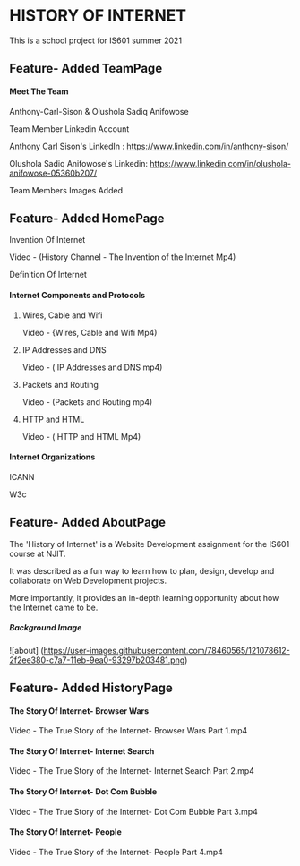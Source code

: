 # HISTORY OF INTERNET
This is a school project for IS601 summer 2021

## Feature- Added TeamPage
#### Meet The Team

Anthony-Carl-Sison & Olushola Sadiq Anifowose

Team Member Linkedin Account

Anthony Carl Sison's LinkedIn : https://www.linkedin.com/in/anthony-sison/


Olushola Sadiq Anifowose's Linkedin: https://www.linkedin.com/in/olushola-anifowose-05360b207/

Team Members Images Added


## Feature- Added HomePage
Invention Of Internet

Video - (History Channel - The Invention of the Internet Mp4)

Definition Of Internet

#### Internet Components and Protocols
1. Wires, Cable and Wifi 

   Video - {Wires, Cable and Wifi Mp4)

2. IP Addresses and DNS

   Video - ( IP Addresses and DNS mp4)

3. Packets and Routing

   Video - (Packets and Routing mp4)

4. HTTP and HTML

   Video - ( HTTP and HTML Mp4)

#### Internet Organizations
ICANN

W3c


## Feature- Added AboutPage
The 'History of Internet' is a Website Development assignment for the IS601 course at NJIT.

It was described as a fun way to learn how to plan, design, develop and collaborate on Web Development projects.

More importantly, it provides an in-depth learning opportunity about how the Internet came to be.

##### Background Image
![about] (https://user-images.githubusercontent.com/78460565/121078612-2f2ee380-c7a7-11eb-9ea0-93297b203481.png)



## Feature- Added HistoryPage

#### The Story Of Internet- Browser Wars

Video - The True Story of the Internet- Browser Wars Part 1.mp4 

#### The Story Of Internet- Internet Search

Video - The True Story of the Internet- Internet Search Part 2.mp4

#### The Story Of Internet- Dot Com Bubble

Video - The True Story of the Internet- Dot Com Bubble Part 3.mp4

#### The Story Of Internet- People

Video - The True Story of the Internet- People Part 4.mp4



